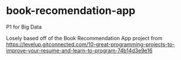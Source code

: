 # book-recomendation-app
P1 for Big Data

Losely based off of the Book Recommendation App project from https://levelup.gitconnected.com/10-great-programming-projects-to-improve-your-resume-and-learn-to-program-74b14d3e9e16
